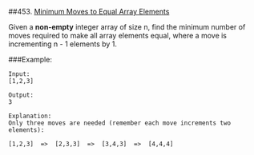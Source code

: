##453. [Minimum Moves to Equal Array Elements](https://leetcode.com/problems/minimum-moves-to-equal-array-elements/)

Given a **non-empty** integer array of size n, find the minimum number of moves required to make all array elements equal, where a move is incrementing n - 1 elements by 1.

###Example:

```
Input:
[1,2,3]

Output:
3

Explanation:
Only three moves are needed (remember each move increments two elements):

[1,2,3]  =>  [2,3,3]  =>  [3,4,3]  =>  [4,4,4]
```